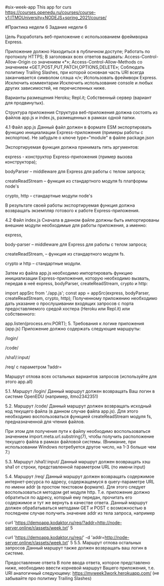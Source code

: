 #six-week-app
This app for curs https://courses.openedu.ru/courses/course-v1:ITMOUniversity+NODEJS+spring_2021/course/

#Практика недели 6 Задание недели 6

Цель Разработать веб-приложение с использованием фреймворка Express.

Приложение должно Находиться в публичном доступе; Работать по протоколу HTTPS; В заголовках всех ответов выдавать: Access-Control-Allow-Origin со значением «*»; Access-Control-Allow-Methods со значением «GET,POST,PUT,PATCH,OPTIONS,DELETE»; Соблюдать политику Trailing Slashes, при которой основная часть URI всегда заканчивается символом слэша «/»; Использовать фреймворк Express. Исключить комментарии Исключить использование console и любых других зависимостей, не перечисленных ниже.

Варианты размещения Heroku; Repl.it; Собственный сервер (вариант для продвинутых).

Структура приложения Структура веб-приложения должна состоять из файлов app.js и index.js, размещенных в рамках одной папки.

4.1 Файл app.js Данный файл должен в формате ESM экспортировать функцию инициалиации Express-приложения (примеры работы с экспортом). Не забудьте о ключе type="module" в файле package.json

Экспортируемая функция должна принимать пять аргументов:

express - конструктор Express-приложения (пример вызова конструктора);

bodyParser – middleware для Express для работы с телом запроса;

createReadStream – функция из стандартного модуля fs платформы node's

crypto, http – стандартные модули node's

В результате своей работы экспортируемая функция должна возвращать экземпляр готового к работе Express-приложения.

4.2 Файл index.js Сначала в данном файле должны быть импортированы внешние модули необходимые для работы приложения, а именно:

express,

body-parser – middleware для Express для работы с телом запроса;

createReadStream, – функция из стандартного модуля fs.

crypto и http – стандартные модули.

Затем из файла app.js необходимо импортировать функцию инициализации Express-приложения, которую необходимо вызвать, передав в неё express, bodyParser, createReadStream, crypto и http:

import appSrc from './app.js'; const app = appSrc(express, bodyParser, createReadStream, crypto, http); Полученному приложению необходимо дать указание о прослушивании входящих запросов с порта предоставляемого средой хостера (Heroku или Repl.it) или собственного:

app.listen(process.env.PORT); 5. Требования к логике приложения (app.js) Приложение должно содержать следующие маршруты:

/login/

/code/

/sha1/:input/

/req/ с параметром ?addr=

Маршрут отлова всех остальных вариантов запросов (используйте для этого app.all)

5.1. Маршрут /login/ Данный маршрут должен возвращать Ваш логин в системе OpenEDU (например, itmo2342351)

5.2. Маршрут /code/ Данный маршрут должен возвращать исходный код текущего файла (в данном случае файла app.js). Для этого необходимо воспользоваться функцией createReadStream модуля fs, предназначенной для чтения файлов.

При этом для получения пути к файлу необходимо воспользоваться значением import.meta.url.substring(7), чтобы получить расположение текущего файла в рамках файловой системы. (Внимание, при использовании Windows потребуется другое число, на 1-3 больше чем 7.)

5.3. Маршрут /sha1/:input/ Данный маршрут должен возвращать хэш sha1 от строки, представленной параметром URL (по имени input)

5.4. Маршрут /req/ Данный маршрут должен возвращать содержимое интернет-ресурса по адресу, содержащемуся в query-параметре URL по имени addr (в простом текстовом формате). Для этого следует воспользоваться методом get модуля http. Т.е. приложение должно обратиться по адресу, который ему передан, прочитать его содержимое и тут же вернуть в качестве ответа. Данный маршрут должен обрабатываться методами GET и POST c возможностью в последнем случае получить значение addr из тела запроса, например

curl 'https://demoapp.kodaktor.ru/req/?addr=http://node-server.online/r/assets/week.txt' 5

curl 'https://demoapp.kodaktor.ru/req/' -d 'addr=http://node-server.online/r/assets/week.txt' 5 5.5. Маршрут отлова остальных запросов Данный маршрут также должен возвращать ваш логин в системе.

Предоставление ответа В поле ввода ответа, которое представлено ниже, необходимо ввести корневой маршрут Вашего приложения, т.е. URI аналогичный следующему: https://myweek3work.herokuapp.com/ (не забывайте про политику Trailing Slashes)
